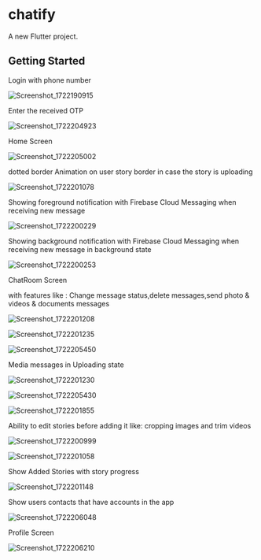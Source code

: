 # chatify

A new Flutter project.

## Getting Started

  Login with phone number
  
![Screenshot_1722190915](https://github.com/user-attachments/assets/bcc83089-7571-4eef-ad6b-8255e318d59a)

  Enter the received OTP

![Screenshot_1722204923](https://github.com/user-attachments/assets/f3edca53-c7f2-4708-a407-fba40d2076ca)

  Home Screen
  
![Screenshot_1722205002](https://github.com/user-attachments/assets/dec8b244-ae40-4833-a2f1-1fd6944f3b47)

dotted border Animation on user story border in case the story is uploading

![Screenshot_1722201078](https://github.com/user-attachments/assets/32d05e9d-2ef4-49c1-8b76-c9364e7f0850)

Showing foreground notification with Firebase Cloud Messaging when receiving new message

![Screenshot_1722200229](https://github.com/user-attachments/assets/ccbe13ad-39f2-4f3d-870d-2f074e40131e)

Showing background notification with Firebase Cloud Messaging when receiving new message in background state

![Screenshot_1722200253](https://github.com/user-attachments/assets/32697f31-9601-4d61-b956-64816465377b)

ChatRoom Screen

with features like : Change message status,delete messages,send photo & videos & documents messages

![Screenshot_1722201208](https://github.com/user-attachments/assets/6c19e9a4-af53-4f4b-9995-1cc996a5ee94)

![Screenshot_1722201235](https://github.com/user-attachments/assets/f1f478e4-1abd-48db-9c72-3f3bf09f1150)

![Screenshot_1722205450](https://github.com/user-attachments/assets/de3da0c6-c041-4b53-b4d3-cb69070daed8)

Media messages in Uploading state

![Screenshot_1722201230](https://github.com/user-attachments/assets/a9df9b76-6f06-4298-a065-e957ee19f880)

![Screenshot_1722205430](https://github.com/user-attachments/assets/002afb98-1e27-420b-b1b0-716253021e6a)

![Screenshot_1722201855](https://github.com/user-attachments/assets/4c6aebb2-8b31-4b5e-9ef9-05f64e724ae7)

Ability to edit stories before adding it like: cropping images and trim videos

![Screenshot_1722200999](https://github.com/user-attachments/assets/b37c7418-170f-4394-b6df-734904c5153a)

![Screenshot_1722201058](https://github.com/user-attachments/assets/55db5be2-6ce6-453e-8bb5-c91cd885e9b1)

Show Added Stories with story progress 

![Screenshot_1722201148](https://github.com/user-attachments/assets/8086c810-87fe-43a7-8300-b9a7053d2c85)

Show users contacts that have accounts in the app

![Screenshot_1722206048](https://github.com/user-attachments/assets/3d5ec888-e23b-4f26-8318-12e76c50600b)

Profile Screen

![Screenshot_1722206210](https://github.com/user-attachments/assets/8a71486d-22e2-41bb-9cb4-cb21040a2bfa)

